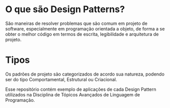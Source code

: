 # O que são Design Patterns?
São maneiras de resolver problemas que são comum em projeto de software, especialmente em programação orientada a objeto, de forma a se obter o melhor código em termos de escrita, legibilidade e arquitetura de projeto. 

# Tipos
Os padrões de projeto são categorizados de acordo sua natureza, podendo ser do tipo Comportamental, Estrutural ou Criacional.

Esse repositório contém exemplo de aplicações de cada Design Pattern utilizados na Disciplina de Tópicos Avançados de Linguagem de Programação.